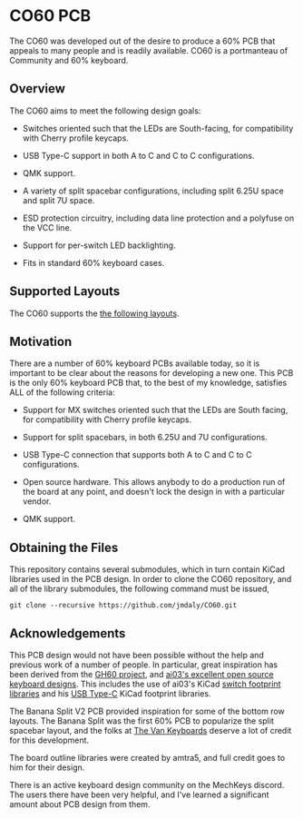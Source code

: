 # CO60 PCB

The CO60 was developed out of the desire to produce a 60% PCB that
appeals to many people and is readily available. CO60 is a portmanteau
of Community and 60% keyboard.

## Overview

The CO60 aims to meet the following design goals:

* Switches oriented such that the LEDs are South-facing, for
  compatibility with Cherry profile keycaps.

* USB Type-C support in both A to C and C to C configurations.

* QMK support.

* A variety of split spacebar configurations, including split 6.25U
  space and split 7U space.

* ESD protection circuitry, including data line protection and a
  polyfuse on the VCC line.

* Support for per-switch LED backlighting.

* Fits in standard 60% keyboard cases.

## Supported Layouts

The CO60 supports the [the following layouts](http://www.keyboard-layout-editor.com/#/gists/b488496b3a71c8192113c07e298be340).

## Motivation

There are a number of 60% keyboard PCBs available today, so it is important to
be clear about the reasons for developing a new one. This PCB is the only 60%
keyboard PCB that, to the best of my knowledge, satisfies ALL of the following
criteria:

* Support for MX switches oriented such that the LEDs are South
  facing, for compatibility with Cherry profile keycaps.

* Support for split spacebars, in both 6.25U and 7U configurations.

* USB Type-C connection that supports both A to C and C to C
  configurations.

* Open source hardware. This allows anybody to do a production run of the board
  at any point, and doesn't lock the design in with a particular vendor.

* QMK support.

## Obtaining the Files

This repository contains several submodules, which in turn contain
KiCad libraries used in the PCB design. In order to clone the CO60
repository, and all of the library submodules, the following command
must be issued,

```
git clone --recursive https://github.com/jmdaly/CO60.git
```

## Acknowledgements

This PCB design would not have been possible without the help and previous work
of a number of people. In particular, great inspiration has been derived from
the [GH60 project](https://github.com/komar007/gh60), and [ai03's excellent
open source keyboard designs](https://github.com/ai03-2725). This includes the
use of ai03's KiCad [switch footprint
libraries](https://github.com/ai03-2725/MX_Alps_Hybrid.pretty) and his [USB
Type-C](https://github.com/ai03-2725/Type-C.pretty) KiCad footprint libraries.

The Banana Split V2 PCB provided inspiration for some of the bottom row
layouts. The Banana Split was the first 60% PCB to popularize the split
spacebar layout, and the folks at [The Van
Keyboards](https://thevankeyboards.com/) deserve a lot of credit for this
development.

The board outline libraries were created by amtra5, and full credit
goes to him for their design.

There is an active keyboard design community on the MechKeys discord. The
users there have been very helpful, and I've learned a significant
amount about PCB design from them.
